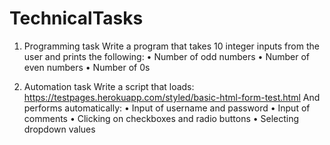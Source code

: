 # TechnicalTasks
1. Programming task
Write a program that takes 10 integer inputs from the user and prints the following:
• Number of odd numbers
• Number of even numbers
• Number of 0s

2. Automation task
Write a script that loads:
https://testpages.herokuapp.com/styled/basic-html-form-test.html
And performs automatically:
• Input of username and password
• Input of comments
• Clicking on checkboxes and radio buttons
• Selecting dropdown values
